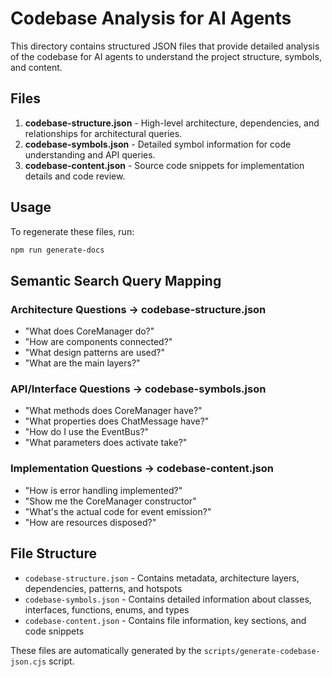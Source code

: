 # Codebase Analysis for AI Agents

This directory contains structured JSON files that provide detailed analysis of the codebase for AI agents to understand the project structure, symbols, and content.

## Files

1. **codebase-structure.json** - High-level architecture, dependencies, and relationships for architectural queries.
2. **codebase-symbols.json** - Detailed symbol information for code understanding and API queries.
3. **codebase-content.json** - Source code snippets for implementation details and code review.

## Usage

To regenerate these files, run:

```bash
npm run generate-docs
```

## Semantic Search Query Mapping

### Architecture Questions → codebase-structure.json
- "What does CoreManager do?"
- "How are components connected?"
- "What design patterns are used?"
- "What are the main layers?"

### API/Interface Questions → codebase-symbols.json
- "What methods does CoreManager have?"
- "What properties does ChatMessage have?"
- "How do I use the EventBus?"
- "What parameters does activate take?"

### Implementation Questions → codebase-content.json
- "How is error handling implemented?"
- "Show me the CoreManager constructor"
- "What's the actual code for event emission?"
- "How are resources disposed?"

## File Structure

- `codebase-structure.json` - Contains metadata, architecture layers, dependencies, patterns, and hotspots
- `codebase-symbols.json` - Contains detailed information about classes, interfaces, functions, enums, and types
- `codebase-content.json` - Contains file information, key sections, and code snippets

These files are automatically generated by the `scripts/generate-codebase-json.cjs` script.
